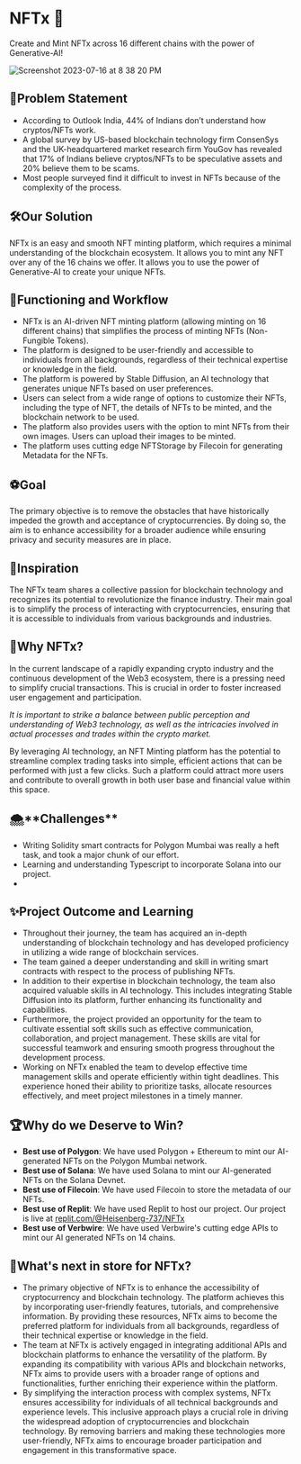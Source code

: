 # NFTx 🚀

Create and Mint NFTx across 16 different chains with the power of Generative-AI!

![Screenshot 2023-07-16 at 8 38 20 PM](https://github.com/Heisenberg-737/NFTx/assets/55024919/7a4138f8-e5d6-49ff-b9ae-ced2b0d25fdd)

## 🤔Problem Statement

- According to Outlook India, 44% of Indians don’t understand how cryptos/NFTs work.
- A global survey by US-based blockchain technology firm ConsenSys and the UK-headquartered market research firm YouGov has revealed that 17% of Indians believe cryptos/NFTs to be speculative assets and 20% believe them to be scams.
- Most people surveyed find it difficult to invest in NFTs because of the complexity of the process.

## 🛠️Our Solution

NFTx is an easy and smooth NFT minting platform, which requires a minimal understanding of the blockchain ecosystem. It allows you to mint any NFT over any of the 16 chains we offer. It allows you to use the power of Generative-AI to create your unique NFTs.

## 🥽Functioning and Workflow

- NFTx is an AI-driven NFT minting platform (allowing minting on 16 different chains) that simplifies the process of minting NFTs (Non-Fungible Tokens).
- The platform is designed to be user-friendly and accessible to individuals from all backgrounds, regardless of their technical expertise or knowledge in the field.
- The platform is powered by Stable Diffusion, an AI technology that generates unique NFTs based on user preferences.
- Users can select from a wide range of options to customize their NFTs, including the type of NFT, the details of NFTs to be minted, and the blockchain network to be used.
- The platform also provides users with the option to mint NFTs from their own images. Users can upload their images to be minted.
- The platform uses cutting edge NFTStorage by Filecoin for generating Metadata for the NFTs.


## ⚽Goal

The primary objective is to remove the obstacles that have historically impeded the growth and acceptance of cryptocurrencies. By doing so, the aim is to enhance accessibility for a broader audience while ensuring privacy and security measures are in place.

## 🔔Inspiration

The NFTx team shares a collective passion for blockchain technology and recognizes its potential to revolutionize the finance industry. Their main goal is to simplify the process of interacting with cryptocurrencies, ensuring that it is accessible to individuals from various backgrounds and industries.

## 🤨Why NFTx?

In the current landscape of a rapidly expanding crypto industry and the continuous development of the Web3 ecosystem, there is a pressing need to simplify crucial transactions. This is crucial in order to foster increased user engagement and participation.

_It is important to strike a balance between public perception and understanding of Web3 technology, as well as the intricacies involved in actual processes and trades within the crypto market._

By leveraging AI technology, an NFT Minting platform has the potential to streamline complex trading tasks into simple, efficient actions that can be performed with just a few clicks. Such a platform could attract more users and contribute to overall growth in both user base and financial value within this space.

## 🌨\***\*Challenges\*\***

- Writing Solidity smart contracts for Polygon Mumbai was really a heft task, and took a major chunk of our effort.
- Learning and understanding Typescript to incorporate Solana into our project.
-

## ✨Project Outcome and Learning

- Throughout their journey, the team has acquired an in-depth understanding of blockchain technology and has developed proficiency in utilizing a wide range of blockchain services.
- The team gained a deeper understanding and skill in writing smart contracts with respect to the process of publishing NFTs.
- In addition to their expertise in blockchain technology, the team also acquired valuable skills in AI technology. This includes integrating Stable Diffusion into its platform, further enhancing its functionality and capabilities.
- Furthermore, the project provided an opportunity for the team to cultivate essential soft skills such as effective communication, collaboration, and project management. These skills are vital for successful teamwork and ensuring smooth progress throughout the development process.
- Working on NFTx enabled the team to develop effective time management skills and operate efficiently within tight deadlines. This experience honed their ability to prioritize tasks, allocate resources effectively, and meet project milestones in a timely manner.

## 🏆Why do we Deserve to Win?
- **Best use of Polygon**: We have used Polygon + Ethereum to mint our AI-generated NFTs on the Polygon Mumbai network.
- **Best use of Solana**: We have used Solana to mint our AI-generated NFTs on the Solana Devnet.
- **Best use of Filecoin**: We have used Filecoin to store the metadata of our NFTs.
- **Best use of Replit**: We have used Replit to host our project. Our project is live at [replit.com/@Heisenberg-737/NFTx](https://replit.com/@Heisenberg-737/NFTx)
- **Best use of Verbwire**: We have used Verbwire's cutting edge APIs to mint our AI generated NFTs on 14 chains.

## 🌟**What's next in store for NFTx?**

- The primary objective of NFTx is to enhance the accessibility of cryptocurrency and blockchain technology. The platform achieves this by incorporating user-friendly features, tutorials, and comprehensive information. By providing these resources, NFTx aims to become the preferred platform for individuals from all backgrounds, regardless of their technical expertise or knowledge in the field.
- The team at NFTx is actively engaged in integrating additional APIs and blockchain platforms to enhance the versatility of the platform. By expanding its compatibility with various APIs and blockchain networks, NFTx aims to provide users with a broader range of options and functionalities, further enriching their experience within the platform.
- By simplifying the interaction process with complex systems, NFTx ensures accessibility for individuals of all technical backgrounds and experience levels. This inclusive approach plays a crucial role in driving the widespread adoption of cryptocurrencies and blockchain technology. By removing barriers and making these technologies more user-friendly, NFTx aims to encourage broader participation and engagement in this transformative space.
